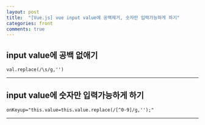 ```yaml
---
layout: post
title:  "[Vue.js] vue input value에 공백제거, 숫자만 입력가능하게 하기"
categories: front 
comments: true
---
```




## input value에 공백 없애기

~~~
val.replace(/\s/g,'')
~~~



---

## input value에 숫자만 입력가능하게 하기

~~~
onKeyup="this.value=this.value.replace(/[^0-9]/g,'');"
~~~



---